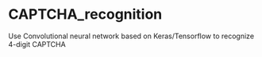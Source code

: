 # CAPTCHA_recognition
Use Convolutional neural network based on Keras/Tensorflow to recognize 4-digit CAPTCHA